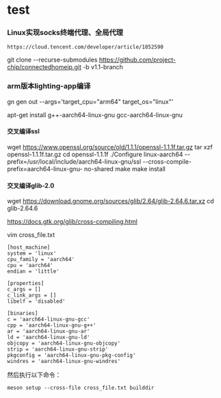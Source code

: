 # test

### Linux实现socks终端代理、全局代理
`https://cloud.tencent.com/developer/article/1852590`

git clone --recurse-submodules https://github.com/project-chip/connectedhomeip.git -b v1.1-branch

### arm版本lighting-app编译
gn gen out --args='target_cpu="arm64" target_os="linux"'

apt-get install g++-aarch64-linux-gnu gcc-aarch64-linux-gnu

#### 交叉编译ssl
wget https://www.openssl.org/source/old/1.1.1/openssl-1.1.1f.tar.gz
tar xzf openssl-1.1.1f.tar.gz
cd openssl-1.1.1f
./Configure linux-aarch64 --prefix=/usr/local/include/aarch64-linux-gnu/ssl --cross-compile-prefix=aarch64-linux-gnu- no-shared
make
make install

#### 交叉编译glib-2.0
wget https://download.gnome.org/sources/glib/2.64/glib-2.64.6.tar.xz
cd glib-2.64.6

https://docs.gtk.org/glib/cross-compiling.html

vim cross_file.txt
```
[host_machine]
system = 'linux'
cpu_family = 'aarch64'
cpu = 'aarch64'
endian = 'little'

[properties]
c_args = []
c_link_args = []
libelf = 'disabled'

[binaries]
c = 'aarch64-linux-gnu-gcc'
cpp = 'aarch64-linux-gnu-g++'
ar = 'aarch64-linux-gnu-ar'
ld = 'aarch64-linux-gnu-ld'
objcopy = 'aarch64-linux-gnu-objcopy'
strip = 'aarch64-linux-gnu-strip'
pkgconfig = 'aarch64-linux-gnu-pkg-config'
windres = 'aarch64-linux-gnu-windres'
```
然后执行以下命令：
```
meson setup --cross-file cross_file.txt builddir
```
